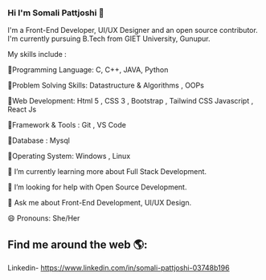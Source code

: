 ### Hi I'm Somali Pattjoshi 👋

<!--
**Somali19/Somali19** is a ✨ _special_ ✨ repository because its `README.md` (this file) appears on your GitHub profile.-->

I'm a Front-End Developer, UI/UX Designer and an open source contributor. I'm currently pursuing B.Tech from GIET University, Gunupur.

 My skills include :
 
🔹️Programming Language: C, C++, JAVA, Python

🔹️Problem Solving Skills: Datastructure & Algorithms , OOPs

🔹️Web Development: Html 5 , CSS 3 , Bootstrap , Tailwind CSS Javascript , React Js

🔹️Framework & Tools : Git , VS Code

🔹️Database : Mysql

🔹️Operating System: Windows , Linux

🌱 I’m currently learning more about Full Stack Development.

🤔 I’m looking for help with Open Source Development.

💬 Ask me about Front-End Development, UI/UX Design.

😄 Pronouns: She/Her




## Find me around the web 🌎:
Linkedin- https://www.linkedin.com/in/somali-pattjoshi-03748b196
